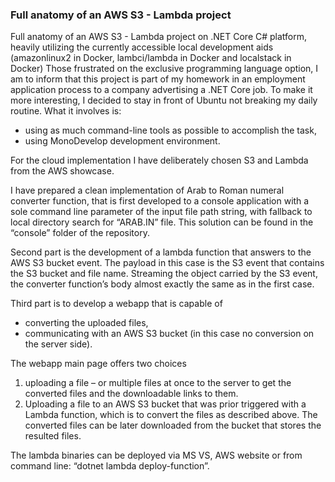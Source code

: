 ### Full anatomy of an AWS S3 -  Lambda project
Full anatomy of an AWS S3 -  Lambda project on .NET Core C# platform, heavily utilizing the currently accessible local development aids (amazonlinux2 in Docker, lambci/lambda in Docker and localstack in Docker) Those frustrated on the exclusive programming language option, I am to inform that this project is part of my homework in an employment application process to a company advertising a .NET Core job.
To make it more interesting, I decided to stay in front of Ubuntu not breaking my daily routine. What it involves is:
- using as much command-line tools as possible to accomplish the task,
- using MonoDevelop development environment.

For the cloud implementation I have deliberately chosen S3 and Lambda from the AWS showcase.

I have prepared a clean implementation of Arab to Roman numeral converter function, that is first developed to a console application with a sole command line parameter of the input file path string, with fallback to local directory search for “ARAB.IN” file. This solution can be found in the “console” folder of the repository.

Second part is the development of a lambda function that answers to the AWS S3 bucket event. The payload in this case is the S3 event that contains the S3 bucket and file name. Streaming the object carried by the S3 event, the converter function’s body almost exactly the same as in the first case.


Third part is to develop a webapp that is capable of 
- converting the uploaded files, 
- communicating with an AWS S3 bucket (in this case no conversion on the server side).

The webapp main page offers two choices
1. uploading a file – or multiple files at once to the server to get the converted files and the downloadable links to them. 
2. Uploading a file to an AWS S3 bucket that was prior triggered with a Lambda function, which is to convert the files as described above.
The converted files can be later downloaded from the bucket that stores the resulted files.

The lambda binaries can be deployed via MS VS, AWS website or from command line: “dotnet lambda deploy-function”.

